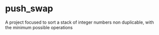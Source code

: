 # push_swap
A project focused to sort a stack of integer numbers non duplicable, with the minimum possible operations

